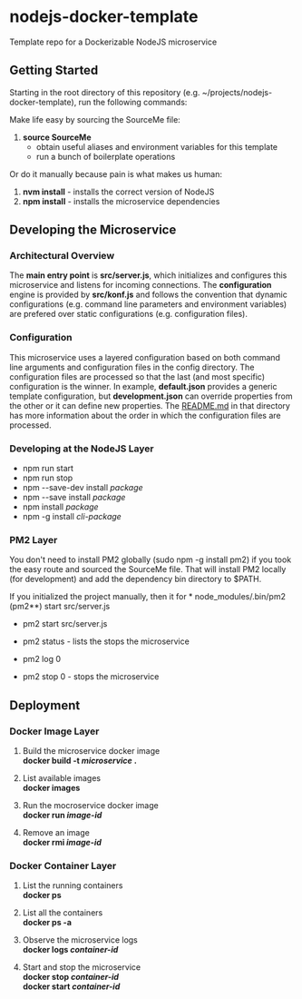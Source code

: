 # nodejs-docker-template
Template repo for a Dockerizable NodeJS microservice


## Getting Started
Starting in the root directory of this repository 
(e.g. ~/projects/nodejs-docker-template), run the following commands:
    
Make life easy by sourcing the SourceMe file:
  1. **source SourceMe**  
     - obtain useful aliases and environment variables for this template  
     - run a bunch of boilerplate operations  

Or do it manually because pain is what makes us human:  
  1. **nvm install** - installs the correct version of NodeJS  
  2. **npm install** - installs the microservice dependencies  


## Developing the Microservice

### Architectural Overview
The **main entry point** is **src/server.js**, which initializes and configures
this microservice and listens for incoming connections. The **configuration** 
engine is provided by **src/konf.js** and follows the convention that dynamic 
configurations (e.g. command line parameters and environment variables) are 
prefered over static configurations (e.g. configuration files). 



### Configuration
This microservice uses a layered configuration based on both command line 
arguments and configuration files in the config directory. The configuration 
files are processed so that the last (and most specific) configuration is the 
winner. In example, **default.json** provides a generic template configuration, 
but **development.json** can override properties from the other or it can 
define new properties. The [README.md](config/README.md) in that directory 
has more information about the order in which the configuration files are 
processed. 

### Developing at the NodeJS Layer 
  * npm run start
  * npm run stop
  * npm --save-dev install *package* 
  * npm --save install *package*
  * npm install *package*
  * npm -g install *cli-package*

### PM2 Layer
You don't need to install PM2 globally (sudo npm -g install pm2) if you 
took the easy route and sourced the SourceMe file. That will install PM2 
locally (for development) and add the dependency bin directory to $PATH. 

If you initialized the project manually, then it
for  * node\_modules/.bin/pm2 (pm2\*\*) start src/server.js  


* pm2 start src/server.js  
    
* pm2 status - lists the stops the microservice 

* pm2 log 0 
* pm2 stop 0 - stops the microservice 

    
## Deployment

### Docker Image Layer 

  1. Build the microservice docker image  
    **docker build -t _microservice_ .**  
    
  2. List available images  
    **docker images**  
    
  3. Run the mocroservice docker image  
    **docker run _image-id_**  

  4. Remove an image  
    **docker rmi _image-id_**  


### Docker Container Layer
  1. List the running containers  
    **docker ps**  
     
  2. List all the containers  
    **docker ps -a**  
    
  3. Observe the microservice logs  
    **docker logs _container-id_**  
    
  4. Start and stop the microservice  
    **docker stop _container-id_**  
    **docker start _container-id_**  



